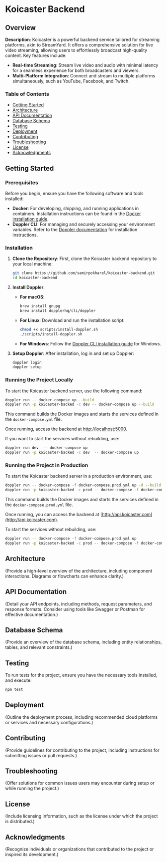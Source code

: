 
# Koicaster Backend

## Overview

**Description**: Koicaster is a powerful backend service tailored for streaming platforms, akin to StreamYard. It offers a comprehensive solution for live video streaming, allowing users to effortlessly broadcast high-quality content. Key features include:

- **Real-time Streaming**: Stream live video and audio with minimal latency for a seamless experience for both broadcasters and viewers.
- **Multi-Platform Integration**: Connect and stream to multiple platforms simultaneously, such as YouTube, Facebook, and Twitch.

### Table of Contents
- [Getting Started](#getting-started)
- [Architecture](#architecture)
- [API Documentation](#api-documentation)
- [Database Schema](#database-schema)
- [Testing](#testing)
- [Deployment](#deployment)
- [Contributing](#contributing)
- [Troubleshooting](#troubleshooting)
- [License](#license)
- [Acknowledgments](#acknowledgments)

## Getting Started

### Prerequisites
Before you begin, ensure you have the following software and tools installed:

- **Docker**: For developing, shipping, and running applications in containers. Installation instructions can be found in the [Docker installation guide](https://docs.docker.com/get-docker/).
- **Doppler CLI**: For managing and securely accessing your environment variables. Refer to the [Doppler documentation](https://docs.doppler.com/docs/install-cli) for installation instructions.

### Installation
1. **Clone the Repository**:
   First, clone the Koicaster backend repository to your local machine:
   ```bash
   git clone https://github.com/samirpokharel/koicaster-backend.git
   cd koicaster-backend
   ```

2. **Install Doppler**:
   - **For macOS**:
     ```bash
     brew install gnupg
     brew install dopplerhq/cli/doppler
     ```

   - **For Linux**:
     Download and run the installation script:
     ```bash
     chmod +x scripts/install-doppler.sh
     ./scripts/install-doppler.sh
     ```

   - **For Windows**:
     Follow the [Doppler CLI installation guide](https://docs.doppler.com/docs/install-cli) for Windows.

3. **Setup Doppler**:
   After installation, log in and set up Doppler:
   ```bash
   doppler login
   doppler setup
   ```

### Running the Project Locally
To start the Koicaster backend server, use the following command:
```bash
doppler run -- docker-compose up --build
doppler run -p koicaster-backed -c dev -- docker-compose up --build
```
This command builds the Docker images and starts the services defined in the `docker-compose.yml` file. 

Once running, access the backend at [http://localhost:5000](http://localhost:5000).

If you want to start the services without rebuilding, use:
```bash
doppler run dev  -- docker-compose up
doppler run -p koicaster-backed -c dev  -- docker-compose up
```

### Running the Project in Production
To start the Koicaster backend server in a production environment, use:
```bash
doppler run -- docker-compose -f docker-compose.prod.yml up -d --build
doppler run -p koicaster-backed -c prod -- docker-compose -f docker-compose.prod.yml up -d --build
```
This command builds the Docker images and starts the services defined in the `docker-compose.prod.yml` file.

Once running, you can access the backend at [http://api.koicaster.com](http://api.koicaster.com).

To start the services without rebuilding, use:
```bash
doppler run -- docker-compose -f docker-compose.prod.yml up
doppler run -p koicaster-backed -c prod -- docker-compose -f docker-compose.prod.yml up

```

## Architecture
(Provide a high-level overview of the architecture, including component interactions. Diagrams or flowcharts can enhance clarity.)

## API Documentation
(Detail your API endpoints, including methods, request parameters, and response formats. Consider using tools like Swagger or Postman for effective documentation.)

## Database Schema
(Provide an overview of the database schema, including entity relationships, tables, and relevant constraints.)

## Testing
To run tests for the project, ensure you have the necessary tools installed, and execute:
```bash
npm test
```

## Deployment
(Outline the deployment process, including recommended cloud platforms or services and necessary configurations.)

## Contributing
(Provide guidelines for contributing to the project, including instructions for submitting issues or pull requests.)

## Troubleshooting
(Offer solutions for common issues users may encounter during setup or while running the project.)

## License
(Include licensing information, such as the license under which the project is distributed.)

## Acknowledgments
(Recognize individuals or organizations that contributed to the project or inspired its development.)
